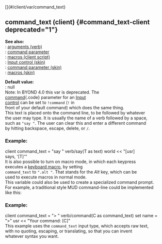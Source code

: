[]{#/client/var/command_text}    
## command_text (client) {#command_text-client deprecated="1"}    
**See also:**    
:   [arguments (verb)](/ref/verb/arguments)    
:   [command parameter](/ref/%7Bskin%7D/param/command)    
:   [macros (client script)](/ref/client/var/script/macro)    
:   [Input control (skin)](/ref/%7Bskin%7D/control/input)    
:   [command parameter (skin)](/ref/%7Bskin%7D/param/command)    
:   [macros (skin)](/ref/%7Bskin%7D/macros)    
<!-- -->    
**Default value:**    
:   null    
Note: In BYOND 4.0 this var is deprecated. The    
[command](/ref/%7Bskin%7D/param/command){.code} parameter for an [Input    
control](/ref/%7Bskin%7D/control/input) can be set to `!command` (`!` in    
front of your default command) which does the same thing.    
This text is placed onto the command line, to be followed by whatever    
the user may type. It is usually the name of a verb followed by a space,    
such as `"say "`. The user can clear this and enter a different command    
by hitting backspace, escape, delete, or `/`.    
### Example:    
client command_text = \"say \" verb/say(T as text) world \<\< \"\[usr\]    
says, \'\[T\]\'\"    
It is also possible to turn on macro mode, in which each keypress    
executes a [keyboard macro](/ref/client/var/script/macro), by setting    
`command_text` to `".alt "`. That stands for the *Alt* key, which can be    
used to execute macros in normal mode.    
This variable could also be used to create a specialized command prompt.    
For example, a traditional style MUD command-line could be implemented    
like this:    
### Example:    
client command_text = \"\> \" verb/command(C as command_text) set name =    
\"\>\" usr \<\< \"Your command: \[C\]\"    
This example uses the `command_text` input type, which accepts raw text,    
with no quoting, escaping, or translating, so that you can invent    
whatever syntax you want.  